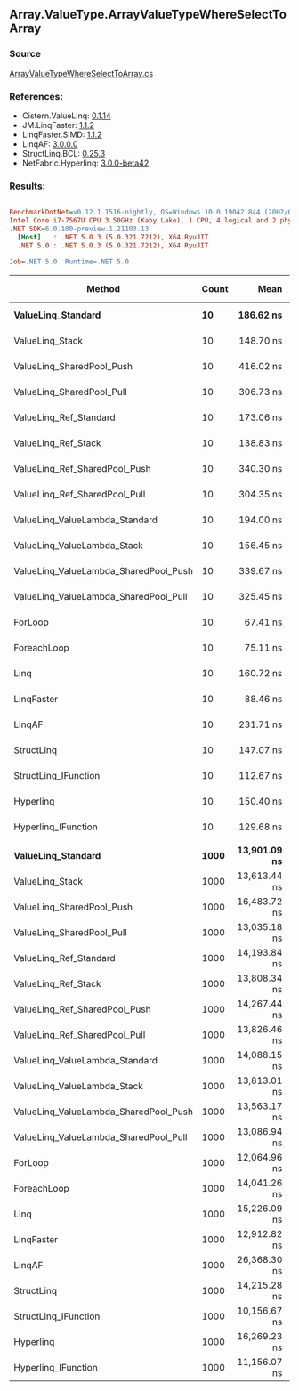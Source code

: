﻿## Array.ValueType.ArrayValueTypeWhereSelectToArray

### Source
[ArrayValueTypeWhereSelectToArray.cs](../LinqBenchmarks/Array/ValueType/ArrayValueTypeWhereSelectToArray.cs)

### References:
- Cistern.ValueLinq: [0.1.14](https://www.nuget.org/packages/Cistern.ValueLinq/0.1.14)
- JM.LinqFaster: [1.1.2](https://www.nuget.org/packages/JM.LinqFaster/1.1.2)
- LinqFaster.SIMD: [1.1.2](https://www.nuget.org/packages/LinqFaster.SIMD/1.0.3)
- LinqAF: [3.0.0.0](https://www.nuget.org/packages/LinqAF/3.0.0.0)
- StructLinq.BCL: [0.25.3](https://www.nuget.org/packages/StructLinq.BCL/0.25.3)
- NetFabric.Hyperlinq: [3.0.0-beta42](https://www.nuget.org/packages/NetFabric.Hyperlinq/3.0.0-beta42)

### Results:
``` ini

BenchmarkDotNet=v0.12.1.1516-nightly, OS=Windows 10.0.19042.844 (20H2/October2020Update)
Intel Core i7-7567U CPU 3.50GHz (Kaby Lake), 1 CPU, 4 logical and 2 physical cores
.NET SDK=6.0.100-preview.1.21103.13
  [Host]   : .NET 5.0.3 (5.0.321.7212), X64 RyuJIT
  .NET 5.0 : .NET 5.0.3 (5.0.321.7212), X64 RyuJIT

Job=.NET 5.0  Runtime=.NET 5.0  

```
|                                Method | Count |         Mean |      Error |     StdDev | Ratio | RatioSD |   Gen 0 | Gen 1 | Gen 2 | Allocated |
|-------------------------------------- |------ |-------------:|-----------:|-----------:|------:|--------:|--------:|------:|------:|----------:|
|                    **ValueLinq_Standard** |    **10** |    **186.62 ns** |   **1.330 ns** |   **2.433 ns** |  **2.77** |    **0.02** |  **0.0725** |     **-** |     **-** |     **152 B** |
|                       ValueLinq_Stack |    10 |    148.70 ns |   0.590 ns |   0.552 ns |  2.21 |    0.01 |  0.0725 |     - |     - |     152 B |
|             ValueLinq_SharedPool_Push |    10 |    416.02 ns |   1.183 ns |   1.048 ns |  6.17 |    0.02 |  0.0725 |     - |     - |     152 B |
|             ValueLinq_SharedPool_Pull |    10 |    306.73 ns |   1.307 ns |   1.159 ns |  4.55 |    0.03 |  0.0725 |     - |     - |     152 B |
|                ValueLinq_Ref_Standard |    10 |    173.06 ns |   0.337 ns |   0.299 ns |  2.57 |    0.01 |  0.0725 |     - |     - |     152 B |
|                   ValueLinq_Ref_Stack |    10 |    138.83 ns |   0.410 ns |   0.384 ns |  2.06 |    0.01 |  0.0725 |     - |     - |     152 B |
|         ValueLinq_Ref_SharedPool_Push |    10 |    340.30 ns |   0.660 ns |   0.585 ns |  5.05 |    0.03 |  0.0725 |     - |     - |     152 B |
|         ValueLinq_Ref_SharedPool_Pull |    10 |    304.35 ns |   0.576 ns |   0.538 ns |  4.52 |    0.03 |  0.0725 |     - |     - |     152 B |
|        ValueLinq_ValueLambda_Standard |    10 |    194.00 ns |   0.990 ns |   1.100 ns |  2.88 |    0.02 |  0.0725 |     - |     - |     152 B |
|           ValueLinq_ValueLambda_Stack |    10 |    156.45 ns |   1.260 ns |   1.178 ns |  2.32 |    0.01 |  0.0725 |     - |     - |     152 B |
| ValueLinq_ValueLambda_SharedPool_Push |    10 |    339.67 ns |   1.721 ns |   1.437 ns |  5.04 |    0.04 |  0.0725 |     - |     - |     152 B |
| ValueLinq_ValueLambda_SharedPool_Pull |    10 |    325.45 ns |   0.708 ns |   0.628 ns |  4.83 |    0.03 |  0.0725 |     - |     - |     152 B |
|                               ForLoop |    10 |     67.41 ns |   0.381 ns |   0.318 ns |  1.00 |    0.00 |  0.2218 |     - |     - |     464 B |
|                           ForeachLoop |    10 |     75.11 ns |   0.432 ns |   0.383 ns |  1.12 |    0.01 |  0.2218 |     - |     - |     464 B |
|                                  Linq |    10 |    160.72 ns |   1.142 ns |   1.013 ns |  2.38 |    0.02 |  0.3097 |     - |     - |     648 B |
|                            LinqFaster |    10 |     88.46 ns |   0.558 ns |   0.522 ns |  1.31 |    0.01 |  0.3901 |     - |     - |     816 B |
|                                LinqAF |    10 |    231.71 ns |   3.281 ns |   3.069 ns |  3.45 |    0.04 |  0.2065 |     - |     - |     432 B |
|                            StructLinq |    10 |    147.07 ns |   0.488 ns |   0.381 ns |  2.18 |    0.01 |  0.1185 |     - |     - |     248 B |
|                  StructLinq_IFunction |    10 |    112.67 ns |   0.365 ns |   0.323 ns |  1.67 |    0.01 |  0.0726 |     - |     - |     152 B |
|                             Hyperlinq |    10 |    150.40 ns |   1.452 ns |   1.358 ns |  2.23 |    0.02 |  0.0725 |     - |     - |     152 B |
|                   Hyperlinq_IFunction |    10 |    129.68 ns |   0.645 ns |   0.504 ns |  1.92 |    0.01 |  0.0725 |     - |     - |     152 B |
|                                       |       |              |            |            |       |         |         |       |       |           |
|                    **ValueLinq_Standard** |  **1000** | **13,901.09 ns** |  **49.680 ns** |  **44.040 ns** |  **1.15** |    **0.01** | **30.2887** |     **-** |     **-** |  **64,080 B** |
|                       ValueLinq_Stack |  1000 | 13,613.44 ns |  44.135 ns |  36.854 ns |  1.13 |    0.01 | 30.2887 |     - |     - |  64,080 B |
|             ValueLinq_SharedPool_Push |  1000 | 16,483.72 ns | 193.129 ns | 150.782 ns |  1.37 |    0.02 | 15.1367 |     - |     - |  32,216 B |
|             ValueLinq_SharedPool_Pull |  1000 | 13,035.18 ns |  67.901 ns |  56.700 ns |  1.08 |    0.00 | 15.1367 |     - |     - |  32,216 B |
|                ValueLinq_Ref_Standard |  1000 | 14,193.84 ns |  47.376 ns |  39.561 ns |  1.18 |    0.01 | 30.2887 |     - |     - |  64,080 B |
|                   ValueLinq_Ref_Stack |  1000 | 13,808.34 ns |  52.982 ns |  44.243 ns |  1.14 |    0.01 | 30.2887 |     - |     - |  64,080 B |
|         ValueLinq_Ref_SharedPool_Push |  1000 | 14,267.44 ns |  83.255 ns |  73.803 ns |  1.18 |    0.00 | 15.1367 |     - |     - |  32,216 B |
|         ValueLinq_Ref_SharedPool_Pull |  1000 | 13,826.46 ns |  38.648 ns |  34.260 ns |  1.15 |    0.00 | 15.1367 |     - |     - |  32,216 B |
|        ValueLinq_ValueLambda_Standard |  1000 | 14,088.15 ns |  97.069 ns |  90.799 ns |  1.17 |    0.01 | 30.2887 |     - |     - |  64,080 B |
|           ValueLinq_ValueLambda_Stack |  1000 | 13,813.01 ns | 109.570 ns |  97.131 ns |  1.14 |    0.01 | 30.2887 |     - |     - |  64,080 B |
| ValueLinq_ValueLambda_SharedPool_Push |  1000 | 13,563.17 ns |  72.526 ns |  64.292 ns |  1.12 |    0.01 | 15.1367 |     - |     - |  32,216 B |
| ValueLinq_ValueLambda_SharedPool_Pull |  1000 | 13,086.94 ns | 114.009 ns |  89.011 ns |  1.08 |    0.01 | 15.1367 |     - |     - |  32,216 B |
|                               ForLoop |  1000 | 12,064.96 ns |  52.580 ns |  46.610 ns |  1.00 |    0.00 | 46.5088 |     - |     - |  97,720 B |
|                           ForeachLoop |  1000 | 14,041.26 ns | 123.063 ns | 109.092 ns |  1.16 |    0.01 | 46.5088 |     - |     - |  97,720 B |
|                                  Linq |  1000 | 15,226.09 ns | 124.922 ns | 116.852 ns |  1.26 |    0.01 | 31.2347 |     - |     - |  65,792 B |
|                            LinqFaster |  1000 | 12,912.82 ns |  66.690 ns |  55.689 ns |  1.07 |    0.01 | 45.4407 |     - |     - |  96,240 B |
|                                LinqAF |  1000 | 26,368.30 ns | 394.896 ns | 369.386 ns |  2.18 |    0.03 | 46.5088 |     - |     - |  97,688 B |
|                            StructLinq |  1000 | 14,215.28 ns |  94.596 ns |  88.486 ns |  1.18 |    0.01 | 15.3809 |     - |     - |  32,312 B |
|                  StructLinq_IFunction |  1000 | 10,156.67 ns |  50.704 ns |  44.948 ns |  0.84 |    0.00 | 15.1367 |     - |     - |  32,216 B |
|                             Hyperlinq |  1000 | 16,269.23 ns |  99.929 ns |  78.018 ns |  1.35 |    0.01 | 15.1367 |     - |     - |  32,216 B |
|                   Hyperlinq_IFunction |  1000 | 11,156.07 ns |  56.434 ns |  50.027 ns |  0.92 |    0.01 | 15.1367 |     - |     - |  32,216 B |
